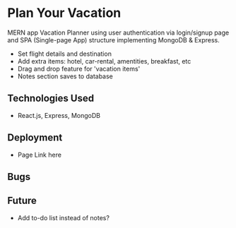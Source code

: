 # Plan Your Vacation

MERN app Vacation Planner using user authentication via login/signup page and SPA (Single-page App) structure implementing MongoDB & Express.

- Set flight details and destination
- Add extra items: hotel, car-rental, amentities, breakfast, etc
- Drag and drop feature for 'vacation items'
- Notes section saves to database

## Technologies Used

- React.js, Express, MongoDB

## Deployment

- Page Link here

## Bugs

## Future

- Add to-do list instead of notes?
